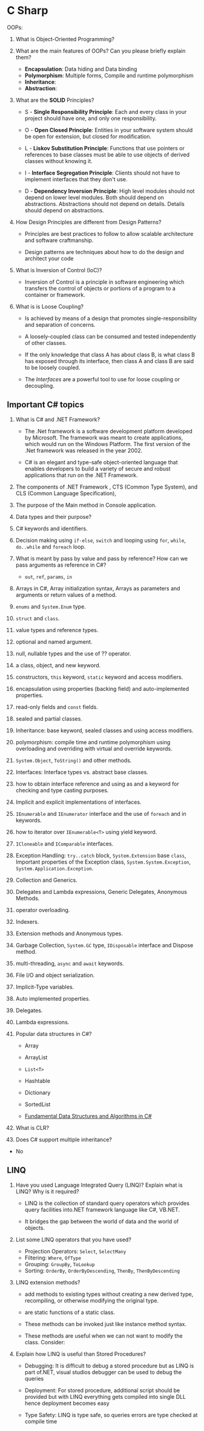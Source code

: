 # C Sharp

OOPs:

1. What is Object-Oriented Programming?

2. What are the main features of OOPs? Can you please briefly explain them?

   - **Encapsulation**: Data hiding and Data binding
   - **Polymorphism**: Multiple forms, Compile and runtime polymorphism
   - **Inheritance**:
   - **Abstraction**:

3. What are the **SOLID** Principles?

   - S - **Single Responsibility Principle**: Each and every class in your project should have one, and only one responsibility.

   - O - **Open Closed Principle**: Entities in your software system should be open for extension, but closed for modification.

   - L - **Liskov Substitution Principle**: Functions that use pointers or references to base classes must be able to use objects of derived classes without knowing it.

   - I - **Interface Segregation Principle**: Clients should not have to implement interfaces that they don't use.

   - D - **Dependency Inversion Principle**: High level modules should not depend on lower level modules. Both should depend on abstractions. Abstractions should not depend on details. Details should depend on abstractions.

4. How Design Principles are different from Design Patterns?

   - Principles are best practices to follow to allow scalable architecture and software craftmanship.

   - Design patterns are techniques about how to do the design and architect your code

5. What is Inversion of Control (IoC)?

   - Inversion of Control is a principle in software engineering which transfers the control of objects or portions of a program to a container or framework.

6. What is is Loose Coupling?

   - Is achieved by means of a design that promotes single-responsibility and separation of concerns.

   - A loosely-coupled class can be consumed and tested independently of other classes.

   - If the only knowledge that class A has about class B, is what class B has exposed through its interface, then class A and class B are said to be loosely coupled.

   - The _Interfaces_ are a powerful tool to use for loose coupling or decoupling.

## Important C# topics

1. What is C# and .NET Framework?

   - The .Net framework is a software development platform developed by Microsoft. The framework was meant to create applications, which would run on the Windows Platform. The first version of the .Net framework was released in the year 2002.

   - C# is an elegant and type-safe object-oriented language that enables developers to build a variety of secure and robust applications that run on the .NET Framework.

2. The components of .NET Framework , CTS (Common Type System), and CLS (Common Language Specification),

3. The purpose of the Main method in Console application.

4. Data types and their purpose?

5. C# keywords and identifiers.

6. Decision making using `if-else`, `switch` and looping using `for`, `while`, `do..while` and `foreach` loop.

7. What is meant by pass by value and pass by reference? How can we pass arguments as reference in C#?

   - `out`, `ref`, `params`, `in`

8. Arrays in C#, Array initialization syntax, Arrays as parameters and arguments or return values of a method.

9. `enums` and `System.Enum` type.

10. `struct` and `class`.

11. value types and reference types.
12. optional and named argument.
13. null, nullable types and the use of ?? operator.
14. a class, object, and new keyword.
15. constructors, `this` keyword, `static` keyword and access modifiers.
16. encapsulation using properties (backing field) and auto-implemented properties.
17. read-only fields and `const` fields.
18. sealed and partial classes.
19. Inheritance: base keyword, sealed classes and using access modifiers.
20. polymorphism: compile time and runtime polymorphism using overloading and overriding with virtual and override keywords.
21. `System.Object`, `ToString()` and other methods.
22. Interfaces: Interface types vs. abstract base classes.
23. how to obtain interface reference and using as and a keyword for checking and type casting purposes.
24. Implicit and explicit implementations of interfaces.
25. `IEnumerable` and `IEnumerator` interface and the use of `foreach` and in keywords.
26. how to iterator over `IEnumerable<T>` using yield keyword.
27. `ICloneable` and `IComparable` interfaces.
28. Exception Handling: `try..catch` block, `System.Extension` base `class`, Important properties of the Exception class, `System.System.Exception`, `System.Application.Exception`.
29. Collection and Generics.
30. Delegates and Lambda expressions, Generic Delegates, Anonymous Methods.
31. operator overloading.
32. Indexers.
33. Extension methods and Anonymous types.
34. Garbage Collection, `System.GC` type, `IDisposable` interface and Dispose method.
35. multi-threading, `async` and `await` keywords.
36. File I/O and object serialization.
37. Implicit-Type variables.
38. Auto implemented properties.
39. Delegates.
40. Lambda expressions.
41. Popular data structures in C#?

    - Array
    - ArrayList
    - `List<T>`
    - Hashtable
    - Dictionary
    - SortedList

    - [Fundamental Data Structures and Algorithms in C#](https://dev.to/adavidoaiei/fundamental-data-structures-and-algorithms-in-c-4ocf)

42. What is CLR?
43. Does C# support multiple inheritance?

- No

## LINQ

1. Have you used Language Integrated Query (LINQ)? Explain what is LINQ? Why is it required?

   - LINQ is the collection of standard query operators which provides query facilities into.NET framework language like C#, VB.NET.

   - It bridges the gap between the world of data and the world of objects.

2. List some LINQ operators that you have used?

   - Projection Operators: `Select`, `SelectMany`
   - Filtering: `Where`, `OfType`
   - Grouping: `GroupBy`, `ToLookup`
   - Sorting: `OrderBy`, `OrderByDescending`, `ThenBy`, `ThenByDescending`

3. LINQ extension methods?

   - add methods to existing types without creating a new derived type, recompiling, or otherwise modifying the original type.

   - are static functions of a static class.

   - These methods can be invoked just like instance method syntax.
   - These methods are useful when we can not want to modify the class. Consider:

4. Explain how LINQ is useful than Stored Procedures?

   - Debugging: It is difficult to debug a stored procedure but as LINQ is part of.NET, visual studios debugger can be used to debug the queries

   - Deployment: For stored procedure, additional script should be provided but with LINQ everything gets compiled into single DLL hence deployment becomes easy

   - Type Safety: LINQ is type safe, so queries errors are type checked at compile time
